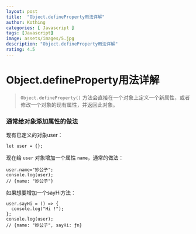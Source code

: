 ```yaml
---
layout: post
title:  "Object.defineProperty用法详解"
author: Kothing
categories: [ Javascript ]
tags: [Javascript]
image: assets/images/5.jpg
description: "Object.defineProperty用法详解"
rating: 4.5
---
```


# Object.defineProperty用法详解
> `Object.defineProperty()` 方法会直接在一个对象上定义一个新属性，或者修改一个对象的现有属性，并返回此对象。

### 通常给对象添加属性的做法

现有已定义的对象user：
```
let user = {};
```
现在给 `user` 对象增加一个属性 `name`，通常的做法：
```
user.name="妙公子";
console.log(user);
// {name: "妙公子"}
```
如果想要增加一个sayHi方法：
```
user.sayHi = () => {
  console.log("Hi !");
};
console.log(user);
// {name: "妙公子", sayHi: ƒn}
```

